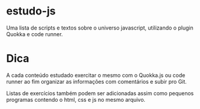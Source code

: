 # estudo-js

Uma lista de scripts e textos sobre o universo javascript, utilizando
o plugin Quokka e code runner.

# Dica

A cada conteúdo estudado exercitar o mesmo com o Quokka.js ou code runner
ao fim organizar as informações com comentários e subir pro Git.

Listas de exercícios também podem ser adicionadas assim como pequenos
programas contendo o html, css e js no mesmo arquivo.

